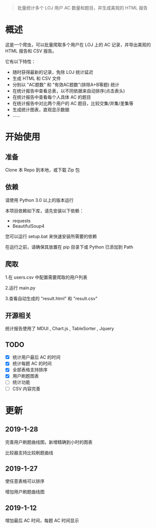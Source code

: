 > 批量统计多个 LOJ 用户 AC 数量和题目，并生成美观的 HTML 报告

# 概述
这是一个爬虫，可以批量爬取多个用户在 LOJ 上的 AC 记录，并导出美观的 HTML 报告和 CSV 报告。

它有以下特性：

+ 随时获得最新的记录，免除 LOJ 统计延迟
+ 生成 HTML 和 CSV 文件
+ 分别以 "AC题数" 和 "有效AC题数"(排除A+B等题) 统计
+ 在统计报告中查看总表，以不同依据来自动排序(点击表头)
+ 在统计报告中查看每个人具体 AC 的题目
+ 在统计报告中对比两个用户的 AC 题目，比较交集/并集/差集等
+ 生成统计图表，直观显示数据
+ ......

# 开始使用
## 准备
Clone 本 Repo 到本地，或下载 Zip 包

## 依赖
请使用 Python 3.0 以上的版本运行

本项目依赖如下库，请先安装以下依赖：
+ requests
+ BeautifulSoup4

您可以运行 setup.bat 来快速安装所需要的依赖

在运行之前，请确保其放置在 pip 目录下或 Python 已添加到 Path

## 爬取
1.在 users.csv 中配置需要爬取的用户列表

2.运行 main.py

3.查看自动生成的 "result.html" 和 "result.csv"


## 开源相关
统计报告使用了 MDUI , Chart.js , TableSorter , Jquery

## TODO
- [x] 统计用户最后 AC 的时间
- [x] 统计每题 AC 的时间
- [x] 全部表格支持排序
- [x] 用户刷题图表
- [ ] 统计功能
- [ ] CSV 内容完善

# 更新
## 2019-1-28
完善用户刷题曲线图，新增精确到小时的图表

比较器支持比较刷题曲线
## 2019-1-27
使任意表格可以排序

增加用户刷题曲线图
## 2019-1-12
增加最后 AC 时间，每题 AC 时间显示
